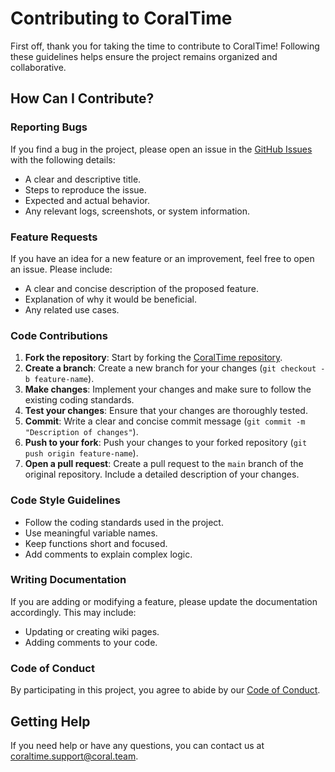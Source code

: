 
# Contributing to CoralTime

First off, thank you for taking the time to contribute to CoralTime! Following these guidelines helps ensure the project remains organized and collaborative.

## How Can I Contribute?

### Reporting Bugs

If you find a bug in the project, please open an issue in the [GitHub Issues](https://github.com/coral-tech-apps/CoralTime/issues) with the following details:
- A clear and descriptive title.
- Steps to reproduce the issue.
- Expected and actual behavior.
- Any relevant logs, screenshots, or system information.

### Feature Requests

If you have an idea for a new feature or an improvement, feel free to open an issue. Please include:
- A clear and concise description of the proposed feature.
- Explanation of why it would be beneficial.
- Any related use cases.

### Code Contributions

1. **Fork the repository**: Start by forking the [CoralTime repository](https://github.com/coral-tech-apps/CoralTime).
2. **Create a branch**: Create a new branch for your changes (`git checkout -b feature-name`).
3. **Make changes**: Implement your changes and make sure to follow the existing coding standards.
4. **Test your changes**: Ensure that your changes are thoroughly tested.
5. **Commit**: Write a clear and concise commit message (`git commit -m "Description of changes"`).
6. **Push to your fork**: Push your changes to your forked repository (`git push origin feature-name`).
7. **Open a pull request**: Create a pull request to the `main` branch of the original repository. Include a detailed description of your changes.

### Code Style Guidelines

- Follow the coding standards used in the project.
- Use meaningful variable names.
- Keep functions short and focused.
- Add comments to explain complex logic.

### Writing Documentation

If you are adding or modifying a feature, please update the documentation accordingly. This may include:
- Updating or creating wiki pages.
- Adding comments to your code.

### Code of Conduct

By participating in this project, you agree to abide by our [Code of Conduct](CODE_OF_CONDUCT.md).

## Getting Help

If you need help or have any questions, you can contact us at [coraltime.support@coral.team](mailto:coraltime.support@coral.team).
